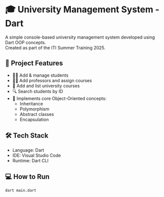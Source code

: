 # 🎓 University Management System - Dart

A simple console-based university management system developed using Dart OOP concepts.  
Created as part of the ITI Summer Training 2025.

## 📌 Project Features

- 🧑‍🎓 Add & manage students
- 👨‍🏫 Add professors and assign courses
- 📘 Add and list university courses
- 🔍 Search students by ID
- 🧠 Implements core Object-Oriented concepts:
  - Inheritance
  - Polymorphism
  - Abstract classes
  - Encapsulation

## 🛠 Tech Stack

- Language: Dart
- IDE: Visual Studio Code
- Runtime: Dart CLI

## 💻 How to Run

```bash
dart main.dart
